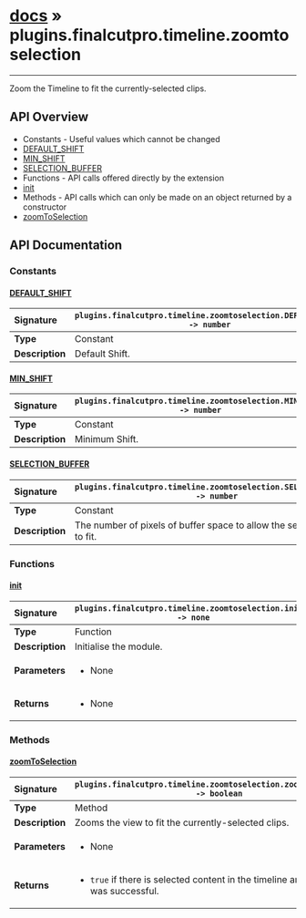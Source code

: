 # [docs](index.md) » plugins.finalcutpro.timeline.zoomtoselection
---

Zoom the Timeline to fit the currently-selected clips.

## API Overview
* Constants - Useful values which cannot be changed
 * [DEFAULT_SHIFT](#default_shift)
 * [MIN_SHIFT](#min_shift)
 * [SELECTION_BUFFER](#selection_buffer)
* Functions - API calls offered directly by the extension
 * [init](#init)
* Methods - API calls which can only be made on an object returned by a constructor
 * [zoomToSelection](#zoomtoselection)

## API Documentation

### Constants

#### [DEFAULT_SHIFT](#default_shift)
| <span style="float: left;">**Signature**</span> | <span style="float: left;">`plugins.finalcutpro.timeline.zoomtoselection.DEFAULT_SHIFT -> number` </span>                                                          |
| -----------------------------------------------------|---------------------------------------------------------------------------------------------------------|
| **Type**                                             | Constant |
| **Description**                                      | Default Shift. |

#### [MIN_SHIFT](#min_shift)
| <span style="float: left;">**Signature**</span> | <span style="float: left;">`plugins.finalcutpro.timeline.zoomtoselection.MIN_SHIFT -> number` </span>                                                          |
| -----------------------------------------------------|---------------------------------------------------------------------------------------------------------|
| **Type**                                             | Constant |
| **Description**                                      | Minimum Shift. |

#### [SELECTION_BUFFER](#selection_buffer)
| <span style="float: left;">**Signature**</span> | <span style="float: left;">`plugins.finalcutpro.timeline.zoomtoselection.SELECTION_BUFFER -> number` </span>                                                          |
| -----------------------------------------------------|---------------------------------------------------------------------------------------------------------|
| **Type**                                             | Constant |
| **Description**                                      | The number of pixels of buffer space to allow the selection zoom to fit. |

### Functions

#### [init](#init)
| <span style="float: left;">**Signature**</span> | <span style="float: left;">`plugins.finalcutpro.timeline.zoomtoselection.init() -> none` </span>                                                          |
| -----------------------------------------------------|---------------------------------------------------------------------------------------------------------|
| **Type**                                             | Function |
| **Description**                                      | Initialise the module. |
| **Parameters**                                       | <ul><li>None</li></ul> |
| **Returns**                                          | <ul><li>None</li></ul> |

### Methods

#### [zoomToSelection](#zoomtoselection)
| <span style="float: left;">**Signature**</span> | <span style="float: left;">`plugins.finalcutpro.timeline.zoomtoselection.zoomToSelection() -> boolean` </span>                                                          |
| -----------------------------------------------------|---------------------------------------------------------------------------------------------------------|
| **Type**                                             | Method |
| **Description**                                      | Zooms the view to fit the currently-selected clips. |
| **Parameters**                                       | <ul><li>None</li></ul> |
| **Returns**                                          | <ul><li><code>true</code> if there is selected content in the timeline and zooming was successful.</li></ul> |

